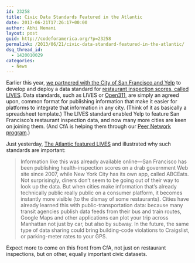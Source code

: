 ```yaml
---
id: 23258
title: Civic Data Standards Featured in the Atlantic
date: 2013-06-21T17:26:17+00:00
author: Abhi Nemani
layout: post
guid: http://codeforamerica.org/?p=23258
permalink: /2013/06/21/civic-data-standard-featured-in-the-atlantic/
dsq_thread_id:
  - 1420010029
categories:
  - News
---
```

[<img src="http://codeforamerica.org/wp-content/uploads/2013/06/atlantic-LIVES.png" alt="" title="atlantic - LIVES" class="aligncenter size-full wp-image-23259" />](http://codeforamerica.org/wp-content/uploads/2013/06/atlantic-LIVES.png)Earlier this year, [we partnered with the City of San Francisco and Yelp](http://codeforamerica.org/2013/01/17/foodies-and-open-data-enthusiasts-rejoice/) to develop and deploy a data standard for [restaurant inspection scores, called LIVES](http://foodinspectiondata.us/). Data standards, such as LIVES or [Open311](http://open311.org), are simply an agreed upon, common format for publishing information that make it easier for platforms to integrate that information in any city. (Think of it as basically a spreadsheet template.) The LIVES standard enabled Yelp to feature San Francisco&#8217;s restaurant inspection data, and now many more cities are keen on joining them. (And CfA is helping them through our [Peer Network program](http://peernetwork.in).) 

Just yesterday, [The Atlantic featured LIVES](http://www.theatlantic.com/magazine/archive/2013/07/youll-never-throw-up-in-this-town-again/309383/) and illustrated why such standards are important: 

> Information like this was already available online—San Francisco has been publishing health-inspection scores on a drab government Web site since 2007, while New York City has its own app, called ABCEats. Not surprisingly, diners don’t seem to be going out of their way to look up the data. But when cities make information that’s already technically public really public on a consumer platform, it becomes instantly more visible (to the dismay of some restaurants). Cities have already learned this with public-transportation data: because many transit agencies publish data feeds from their bus and train routes, Google Maps and other applications can plot your trip across Manhattan not just by car, but also by subway. In the future, the same type of data sharing could bring building-code violations to Craigslist, or parking-meter rates to your GPS. 

Expect more to come on this front from CfA, not just on restaurant inspections, but on other, equally important civic datasets.